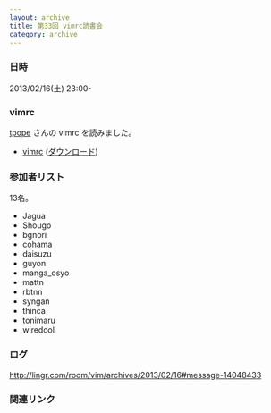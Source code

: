```yaml
---
layout: archive
title: 第33回 vimrc読書会
category: archive
---
```


### 日時
2013/02/16(土) 23:00-

### vimrc
[tpope](https://github.com/tpope) さんの vimrc を読みました。

- [vimrc](https://github.com/tpope/tpope/blob/4cc1f16c85414e91c1ea6e05ea516a88c00b4d08/.vimrc) ([ダウンロード](https://raw.github.com/tpope/tpope/4cc1f16c85414e91c1ea6e05ea516a88c00b4d08/.vimrc))

### 参加者リスト

13名。

- Jagua
- Shougo
- bgnori
- cohama
- daisuzu
- guyon
- manga_osyo
- mattn
- rbtnn
- syngan
- thinca
- tonimaru
- wiredool


### ログ
<http://lingr.com/room/vim/archives/2013/02/16#message-14048433>

### 関連リンク

